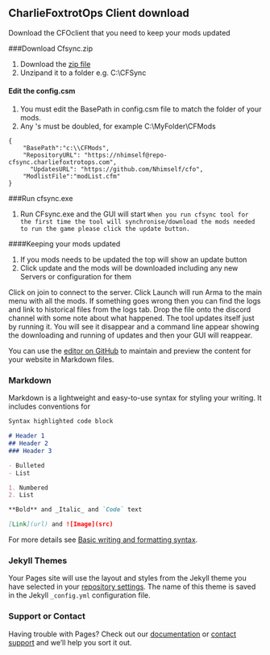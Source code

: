 ## CharlieFoxtrotOps Client download

Download the CFOclient that you need to keep your mods updated

###Download Cfsync.zip
1. Download the [zip file](https://github.com/Nhimself/cfo/blob/main/cfsync.zip)
2. Unzipand it to a folder e.g. C:\CFSync

#### Edit the config.csm
1. You must edit the BasePath in config.csm file to match the folder of your mods. 
2. Any \'s must be doubled, for example C:\\MyFolder\\CFMods
```config.csm
{
    "BasePath":"c:\\CFMods",
    "RepositoryURL": "https://nhimself@repo-cfsync.charliefoxtrotops.com",
	  "UpdatesURL": "https://github.com/Nhimself/cfo",
    "ModlistFile":"modList.cfm"
}
```

###Run cfsync.exe
1. Run CFsync.exe and the GUI will start
`When you run cfsync tool for the first time the tool will synchronise/download the mods needed to run the game please click the update button.`

####Keeping your mods updated
1. If you mods needs to be updated the top will show an update button
2. Click update and the mods will be downloaded including any new Servers or configuration for them


Click on join to connect to the server.
Click Launch will run Arma to the main menu with all the mods.
If something goes wrong then you can find the logs and link to historical files from the logs tab. Drop the file onto the discord channel with some note about what happened.
The tool updates itself just by running it. You will see it disappear and a command line appear showing the downloading and running of updates and then your GUI will reappear.

You can use the [editor on GitHub](https://github.com/Nhimself/cfo/edit/gh-pages/index.md) to maintain and preview the content for your website in Markdown files.




### Markdown

Markdown is a lightweight and easy-to-use syntax for styling your writing. It includes conventions for

```markdown
Syntax highlighted code block

# Header 1
## Header 2
### Header 3

- Bulleted
- List

1. Numbered
2. List

**Bold** and _Italic_ and `Code` text

[Link](url) and ![Image](src)
```

For more details see [Basic writing and formatting syntax](https://docs.github.com/en/github/writing-on-github/getting-started-with-writing-and-formatting-on-github/basic-writing-and-formatting-syntax).

### Jekyll Themes

Your Pages site will use the layout and styles from the Jekyll theme you have selected in your [repository settings](https://github.com/Nhimself/cfo/settings/pages). The name of this theme is saved in the Jekyll `_config.yml` configuration file.

### Support or Contact

Having trouble with Pages? Check out our [documentation](https://docs.github.com/categories/github-pages-basics/) or [contact support](https://support.github.com/contact) and we’ll help you sort it out.
